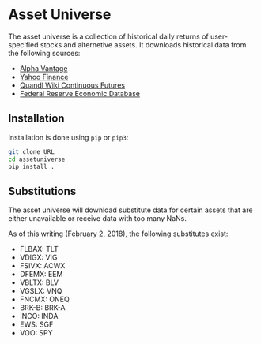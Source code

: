 Asset Universe
==============

The asset universe is a collection of historical daily returns of user-specified stocks and alternetive assets. It downloads historical data from the following sources:

- [Alpha Vantage](https://www.alphavantage.co/)
- [Yahoo Finance](https://finance.yahoo.com/)
- [Quandl Wiki Continuous Futures](https://www.quandl.com/data/CHRIS-Wiki-Continuous-Futures/)
- [Federal Reserve Economic Database](https://fred.stlouisfed.org/series/GOLDAMGBD228NLBM)

## Installation

Installation is done using ```pip``` or ```pip3```:

```bash
git clone URL
cd assetuniverse
pip install .
```

## Substitutions

The asset universe will download substitute data for certain assets that are either unavailable or receive data with too many NaNs.

As of this writing (February 2, 2018), the following substitutes exist:
- FLBAX: TLT
- VDIGX: VIG
- FSIVX: ACWX
- DFEMX: EEM
- VBLTX: BLV
- VGSLX: VNQ
- FNCMX: ONEQ
- BRK-B: BRK-A
- INCO: INDA
- EWS: SGF
- VOO: SPY